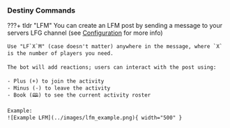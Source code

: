 ### Destiny Commands

???+ tldr "LFM"
    You can create an LFM post by sending a message to your servers LFG channel (see [Configuration](../Configuration/setup.md) for more info)  
    
    Use "LF`X`M" (case doesn't matter) anywhere in the message, where `X` is the number of players you need.  
    
    The bot will add reactions; users can interact with the post using:  
    
    - Plus (+) to join the activity  
    - Minus (-) to leave the activity  
    - Book (🕮) to see the current activity roster  

    Example:  
    ![Example LFM](../images/lfm_example.png){ width="500" }
